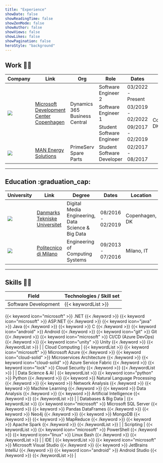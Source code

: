 ```yaml
---
title: "Experience"
showDate: false
showReadingTime: false
showZenMode: false
showAuthor: false
showViews: false
showLikes: false
showPagination: false
heroStyle: "background"
---
```


## Work :office_worker:

<table>
<thead>
  <tr>
    <th>Company</th>
    <th>Link</th>
    <th>Org</th>
    <th>Role</th>
    <th>Dates</th>
    <th>Location</th>
  </tr>
</thead>
<tbody>
  <tr>
    <td rowspan="3"><img src="https://richmondwebmedia.blob.core.windows.net/media/static_assets/experience/microsoft_logo.png" class="customLogo"/></td>
    <td rowspan="3"><a href="https://www.microsoft.com/da-dk/development" target="blank">Microsoft Development Center Copenhagen</a></td>
    <td rowspan="3">Dynamics 365 Business Central</td>
    <td>Software Engineer 2</td>
    <td>03/2022 - Present</td>
    <td rowspan="4">Copenhagen, DK</td>
  </tr>
  <tr>
    <td>Software Engineer 1</td>
    <td>03/2019 - 02/2022</td>
  </tr>
  <tr>
    <td>Student Software Engineer</td>
    <td>09/2017 - 02/2019</td>
  </tr>
  <tr>
    <td><img src="https://richmondwebmedia.blob.core.windows.net/media/static_assets/experience/man_logo.jpeg" class="customLogo"/></td>
    <td><a href="https://www.man-es.com/" target="blank">MAN Energy Solutions</a></td>
    <td>PrimeServ Spare Parts</td>
    <td>Student Software Developer</td>
    <td>02/2017 - 08/2017</td>
  </tr>
</tbody>
</table>

---

## Education :graduation_cap:

<table>
<thead>
  <tr>
    <th>University</th>
    <th>Link</th>
    <th>Degree</th>
    <th>Dates</th>
    <th>Location</th>
  </tr>
</thead>
<tbody>
  <tr>
    <td><img src="https://richmondwebmedia.blob.core.windows.net/media/static_assets/experience/dtu_logo.png" class="customLogo"/></td>
    <td><a href="https://www.dtu.dk" target="blank">Danmarks Tekniske Universitet</a></td>
    <td>Digital Media Engineering, Data Science & Big Data</td>
    <td>08/2016 - 02/2019</td>
    <td>Copenhagen, DK</td>
  </tr>
  <tr>
    <td><img src="https://richmondwebmedia.blob.core.windows.net/media/static_assets/experience/polimi_logo.png" class="customLogo"/></td>
    <td><a href="https://www.polimi.it/" target="blank">Politecnico di Milano</a></td>
    <td>Engineering of Computing Systems</td>
    <td>09/2013 - 07/2016</td>
    <td>Milano, IT</td>
  </tr>
</tbody>
</table>

---

## Skills 🤹‍♂️

| Field | Technologies / Skill set |
|-------|--------------|
|   Software Development    |      {{< keywordList >}}
{{< keyword icon="microsoft" >}} .NET {{< /keyword >}}
{{< keyword icon="microsoft" >}} ASP.NET {{< /keyword >}}
{{< keyword icon="java" >}} Java {{< /keyword >}}
{{< keyword >}} C {{< /keyword >}}
{{< keyword icon="android" >}} Android {{< /keyword >}}
{{< keyword icon="git" >}} Git {{< /keyword >}}
{{< keyword icon="microsoft" >}} CI/CD (Azure DevOps) {{< /keyword >}}
{{< keyword icon="unity" >}} Unity {{< /keyword >}}
{{< /keywordList >}}        |
|   Cloud Computing    |      {{< keywordList >}}
{{< keyword icon="microsoft" >}} Microsoft Azure {{< /keyword >}}
{{< keyword icon="cloud-solid" >}} Microservices Architecture {{< /keyword >}}
{{< keyword icon="cloud-solid" >}} Azure Service Fabric {{< /keyword >}}
{{< keyword icon="lock" >}} Cloud Security {{< /keyword >}}
{{< /keywordList >}}        |
|   Data Science & AI    |      {{< keywordList >}}
{{< keyword icon="python" >}} Python {{< /keyword >}}
{{< keyword >}} Natural Language Processing {{< /keyword >}}
{{< keyword >}} Network Analysis {{< /keyword >}}
{{< keyword >}} Machine Learning {{< /keyword >}}
{{< keyword >}} Data Analysis {{< /keyword >}}
{{< keyword >}} Artificial Intelligence {{< /keyword >}}
{{< /keywordList >}}        |
|   Databases & Big Data    |      {{< keywordList >}}
{{< keyword icon="microsoft" >}} Microsoft SQL Server {{< /keyword >}}
{{< keyword >}} Pandas DataFrames {{< /keyword >}}
{{< keyword >}} Neo4j {{< /keyword >}}
{{< keyword >}} MongoDB {{< /keyword >}}
{{< keyword >}} MapReduce {{< /keyword >}}
{{< keyword >}} Apache Spark {{< /keyword >}}
{{< /keywordList >}}        |
|   Scripting    |      {{< keywordList >}}
{{< keyword icon="microsoft" >}} PowerShell {{< /keyword >}}
{{< keyword icon="linux" >}} Linux Bash {{< /keyword >}}
{{< /keywordList >}}        |
|   IDE    |      {{< keywordList >}}
{{< keyword icon="microsoft" >}} Microsoft Visual Studio {{< /keyword >}}
{{< keyword >}} JetBrains IntelliJ {{< /keyword >}}
{{< keyword icon="android" >}} Android Studio {{< /keyword >}}
{{< /keywordList >}}        |
